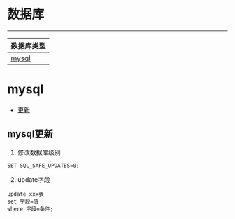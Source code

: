 # 数据库
---

数据库类型|
---|
[mysql](#mysql)|


# mysql
* [更新](##mysql更新)

## mysql更新
1. 修改数据库级别
```
SET SQL_SAFE_UPDATES=0;
```
2. update字段
```
update xxx表
set 字段=值
where 字段=条件;
```